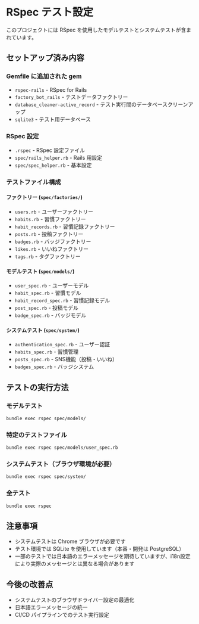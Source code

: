 # RSpec テスト設定

このプロジェクトには RSpec を使用したモデルテストとシステムテストが含まれています。

## セットアップ済み内容

### Gemfile に追加された gem
- `rspec-rails` - RSpec for Rails
- `factory_bot_rails` - テストデータファクトリー
- `database_cleaner-active_record` - テスト実行間のデータベースクリーンアップ
- `sqlite3` - テスト用データベース

### RSpec 設定
- `.rspec` - RSpec 設定ファイル
- `spec/rails_helper.rb` - Rails 用設定
- `spec/spec_helper.rb` - 基本設定

### テストファイル構成

#### ファクトリー (`spec/factories/`)
- `users.rb` - ユーザーファクトリー
- `habits.rb` - 習慣ファクトリー
- `habit_records.rb` - 習慣記録ファクトリー
- `posts.rb` - 投稿ファクトリー
- `badges.rb` - バッジファクトリー
- `likes.rb` - いいねファクトリー
- `tags.rb` - タグファクトリー

#### モデルテスト (`spec/models/`)
- `user_spec.rb` - ユーザーモデル
- `habit_spec.rb` - 習慣モデル
- `habit_record_spec.rb` - 習慣記録モデル
- `post_spec.rb` - 投稿モデル
- `badge_spec.rb` - バッジモデル

#### システムテスト (`spec/system/`)
- `authentication_spec.rb` - ユーザー認証
- `habits_spec.rb` - 習慣管理
- `posts_spec.rb` - SNS機能（投稿・いいね）
- `badges_spec.rb` - バッジシステム

## テストの実行方法

### モデルテスト
```bash
bundle exec rspec spec/models/
```

### 特定のテストファイル
```bash
bundle exec rspec spec/models/user_spec.rb
```

### システムテスト（ブラウザ環境が必要）
```bash
bundle exec rspec spec/system/
```

### 全テスト
```bash
bundle exec rspec
```

## 注意事項

- システムテストは Chrome ブラウザが必要です
- テスト環境では SQLite を使用しています（本番・開発は PostgreSQL）
- 一部のテストでは日本語のエラーメッセージを期待していますが、i18n設定により実際のメッセージとは異なる場合があります

## 今後の改善点

- システムテストのブラウザドライバー設定の最適化
- 日本語エラーメッセージの統一
- CI/CD パイプラインでのテスト実行設定